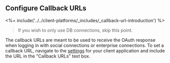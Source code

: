 ## Configure Callback URLs

<%= include('../../client-platforms/_includes/_callback-url-introduction') %>

> If you wish to only use DB connections, skip this point.

The callback URLs are meant to be used to receive the OAuth response when logging in with social connections or enterprise connections. To set a callback URL, navigate to the [settings](${manage_url}/#/applications/${account.clientId}/settings) for your client application and include the URL in the "Callback URLs" text box.
